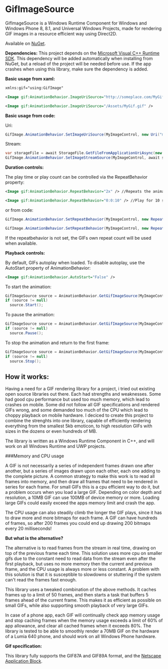 # GifImageSource
GifImageSource is a Windows Runtime Component for Windows and Windows Phone 8, 8.1, and Universal Windows Projects, made for rendering GIF images in a resource efficient way using Direct2D.

Available on [NuGet](https://www.nuget.org/packages/GifImageSource/).

**Dependencies:**
This project depends on the [Microsoft Visual C++ Runtime SDK](http://i.imgur.com/0vddrk0.png). This dependency will be added automatically when installing from NuGet, but a reload of the project will be needed before use. If the app crashes when using this library, make sure the dependency is added.

**Basic usage from xaml:**
```xml
xmlns:gif="using:GifImage"
```
```xml
<Image gif:AnimationBehavior.ImageUriSource="http://someplace.com/MyGif.gif" />
```
```xml
<Image gif:AnimationBehavior.ImageUriSource="/Assets/MyGif.gif" />
```
**Basic usage from code:**

Uri:
```csharp
GifImage.AnimationBehavior.SetImageUriSource(MyImageControl, new Uri("ms-appx:///Assets/MyGif.gif"));
```
Stream:
```csharp
var storageFile = await StorageFile.GetFileFromApplicationUriAsync(new Uri("ms-appx:///Assets/MyGif.gif"));
GifImage.AnimationBehavior.SetImageStreamSource(MyImageControl, await storageFile.OpenReadAsync());
```
**Duration controls:**

The play time or play count can be controlled via the RepeatBehavior property:
```xml
<Image gif:AnimationBehavior.RepeatBehavior="2x" /> //Repeats the animation twice
```
```xml
<Image gif:AnimationBehavior.RepeatBehavior="0:0:10" /> //Play for 10 seconds
```
or from code:
```csharp
GifImage.AnimationBehavior.SetRepeatBehavior(MyImageControl, new RepeatBehavior(5)); //repeat 5 times
```
```csharp
GifImage.AnimationBehavior.SetRepeatBehavior(MyImageControl, new RepeatBehavior(TimeSpan.FromSeconds(10))); //play for 10 seconds
```
If the repeatbehavior is not set, the GIFs own repeat count will be used when available.

**Playback controls:**

By default, GIFs autoplay when loaded. To disable autoplay, use the AutoStart property of AnimationBehavior:
```xml
<Image gif:AnimationBehavior.AutoStart="False" />
```
To start the animation:
```csharp
GifImageSource source = AnimationBehavior.GetGifImageSource(MyImageControl);
if (source != null)
  source.Start();
```
To pause the animation: 
```csharp
GifImageSource source = AnimationBehavior.GetGifImageSource(MyImageControl);
if (source != null)
  source.Pause();
```
To stop the animation and return to the first frame: 
```csharp
GifImageSource source = AnimationBehavior.GetGifImageSource(MyImageControl);
if (source != null)
  source.Stop();
```
How it works:
--------
Having a need for a GIF rendering library for a project, i tried out existing open source libraries out there. Each had strengths and weaknesses. 
Some had good cpu performance but used too much memory, which lead to crashes on mobile. Some did not follow all GIF specifications and rendered GIFs wrong, and some demanded too much of the CPU which lead to choppy playback on mobile hardware.
I deciced to create this project to combine the strenghts into one library, capable of efficiently rendering everything from the smallest 5kb emoticon, to high resolution GIFs with sizes in the dozens or even hundreds of MB.

The library is written as a Windows Runtime Component in C++, and will work on all Windows Runtime and UWP projects.

###Memory and CPU usage

A GIF is not necessarily a series of independent frames drawn one after another, but a series of images drawn upon each other, each one adding to the complete picture. 
A common strategy to make this work is to read all frames into memory, and then draw all frames that need to be rendered in series for each frame. 
For small GIFs this is a cpu efficient way to do it, but a problem occurs when you load a large GIF. Depending on color depth and resolution, a 10MB GIF can use 100MB of device memory or more.
Loading large GIFs could easily exceed the apps memory limit and crash the app.

The CPU usage can also steadily climb the longer the GIF plays, since it has to draw more and more bitmaps for each frame. A GIF can have hundreds of frames, so after 200 frames you could end up drawing 200 bitmaps every 20 milliseconds!

**But what is the alternative?**

The alternative is to read frames from the stream in real time, drawing on top of the previous frame each time. This solution uses more cpu on smaller gifs due to the constant need to read data from the stream even after the first playback, but uses no more memory then the current and previous frame, and the CPU usage is always more or less constant.
A problem with this solution is that it is susceptible to slowdowns or stuttering if the system can't read the frames fast enough.

This library uses a tweaked combination of the above methods. It caches frames up to a limit of 50 frames, and then starts a task that buffers 5 frames ahead of the current frame. This makes it as efficient as possible on small GIFs, while also supporting smooth playback of very large GIFs.

In case of a phone app, each GIF will continually check app memory usage and stop caching frames when the memory usage exceeds a limit of 60% of app allowance, and clear all cached frames when it exceeds 80%. The library is tested to be able to smoothly render a 70MB GIF on the hardware of a Lumia 640 phone, and should work on all Windows Phone hardware.

**Gif specification:**

This library fully supports the GIF87A and GIF89A format, and the [Netscape Application Block](http://www.vurdalakov.net/misc/gif/netscape-looping-application-extension).

